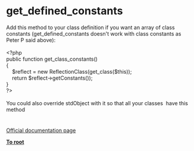 # get_defined_constants




<div class="phpcode"><span class="html">
Add this method to your class definition if you want an array of class constants (get_defined_constants doesn&apos;t work with class constants as Peter P said above):<br><br><span class="default">&lt;?php<br></span><span class="keyword">public function </span><span class="default">get_class_constants</span><span class="keyword">()<br>{<br>&#xA0; &#xA0; </span><span class="default">$reflect </span><span class="keyword">= new </span><span class="default">ReflectionClass</span><span class="keyword">(</span><span class="default">get_class</span><span class="keyword">(</span><span class="default">$this</span><span class="keyword">));<br>&#xA0; &#xA0; return </span><span class="default">$reflect</span><span class="keyword">-&gt;</span><span class="default">getConstants</span><span class="keyword">());<br>}<br></span><span class="default">?&gt;<br></span><br>You could also override stdObject with it so that all your classes&#xA0; have this method</span>
</div>
  

#

[Official documentation page](https://www.php.net/manual/en/function.get-defined-constants.php)

**[To root](/README.md)**
